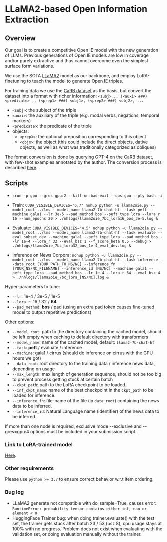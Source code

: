 # LLaMA2-based Open Information Extraction

## Overview

Our goal is to create a competitive Open IE model with the new generation of LLMs. Previous generations of Open IE models are low in coverage and/or purely extractive and thus cannot overcome even the simplest surface form variations.

We use the SOTA [LLaMA2](https://huggingface.co/docs/transformers/model_doc/llama2) model as our backbone, and employ LoRA-finetuning to teach the model to generate Open IE triples.

For training data we use the [CaRB dataset](https://github.com/dair-iitd/CaRB) as the basis, but convert the dataset into a format with richer information: 
`<subj> ,, (<auxi> ###) <predicate> ,, (<prep1> ###) <obj1>, (<prep2> ###) <obj2>, ...`

- `<subj>`: the subject of the triple
- `<auxi>`: the auxiliary of the triple (e.g. modal verbs, negations, temporal markers)
- `<predicate>`: the predicate of the triple
- objects:
    - `<prepX>`: the optional preposition corresponding to this object
    - `<objX>`: the object (this could include the direct objects, dative objects, as well as what was traditionally categorized as obliques)

The format conversion is done by querying [GPT-4](https://openai.com/research/gpt-4) on the CaRB dataset, with few-shot examples annotated by the author. The conversion process is described [here](./CaRB/data/data_conversion.md).

## Scripts

- ` srun -p gpu --gres gpu:2 --kill-on-bad-exit --qos gpu --pty bash -i `
- Train: ` CUDA_VISIBLE_DEVICES="6,7" nohup python -u llama2oie.py --model_root ../lms --model_name llama2-7b-chat-hf --task peft --machine gala1 --lr 3e-5 --pad_method bos --peft_type lora --lora_r 16 --num_epochs 20 > ./nhlogs/llama2oie_7bc_lora16_bos_3e-5.log & ` 

- Evaluate: ` CUDA_VISIBLE_DEVICES="4,5" nohup python -u llama2oie.py --model_root ../lms --model_name llama2-7b-chat-hf --task evaluate --eval_subset dev --machine gala1 --peft_type lora --pad_method bos --lr 1e-4 --lora_r 32 --eval_bsz 1 --f_score_beta 0.5 --debug > ./nhlogs/llama2oie_7bc_lora32_bos_1e-4_eval_dev.log & `

- Inference on News Corpora: ` nohup python -u llama2oie.py --model_root ../lms --model_name llama2-7b-chat-hf --task inference --data_root [YOUR_PATH_TO_NS/NC] --inference_fn [YOUR_NS/NC_FILENAME] --inference_id [NS/NC] --machine gala1 --peft_type lora --pad_method bos --lr 1e-4 --lora_r 64 --eval_bsz 4 > ./nhlogs/llama2oie_7bc_lora_[NS/NC].log & `

Hyper-parameters to tune:
- `--lr`: 1e-4 / 3e-5 / 1e-5
- `--lora_r`: 16 / 32 / **64**
- `--pad_method`: **bos** / pad (using an extra pad token causes fine-tuned model to output repetitive predictions)

Other options: 
- `--model_root`: path to the directory containing the cached model, should be left empty when caching to default directory with transformers
- `--model_name`: name of the cached model, default: `llama2-7b-chat-hf`
- `--task`: **peft** / evaluate / inference
- `--machine`: gala1 / cirrus (should do inference on cirrus with the GPU hours we got)
- `--data_root`: root directory to the training data / inference news data, depending on usage
- `--max_length`: max length of generation sequence, should not be too big to prevent process getting stuck at certain batch
- `--ckpt_path`: path to the LoRA checkpoint to be loaded.
- `--inf_ckpt_name`: name of the best checkpoint in the `ckpt_path` to be loaded for inference.
- `--inference_fn`: file-name of the file (in `data_root`) containing the news data to be inferred.
- `--inference_id`: Natural Language name (identifier) of the news data to be inferred.

If more than one node is required, exclusive mode --exclusive and --gres=gpu:4 options must be included in your submission script.

### Link to LoRA-trained model

[Here]().

### Other requirements

Please use `python >= 3.7` to ensure correct behavior w.r.t item ordering.

### Bug log
- LLaMA2 generate not compatible with do_sample=True, causes error: `RuntimeError: probability tensor contains either inf, nan or element < 0`
- HuggingFace Trainer bug: when doing trainer.evaluate() with the test set, the trainer gets stuck after batch 23 / 53 (bsz 8), cpu usage stays at 100% with no progress. Problem does not exist when evaluating with the validation set, or doing evaluation manually without the trainer.